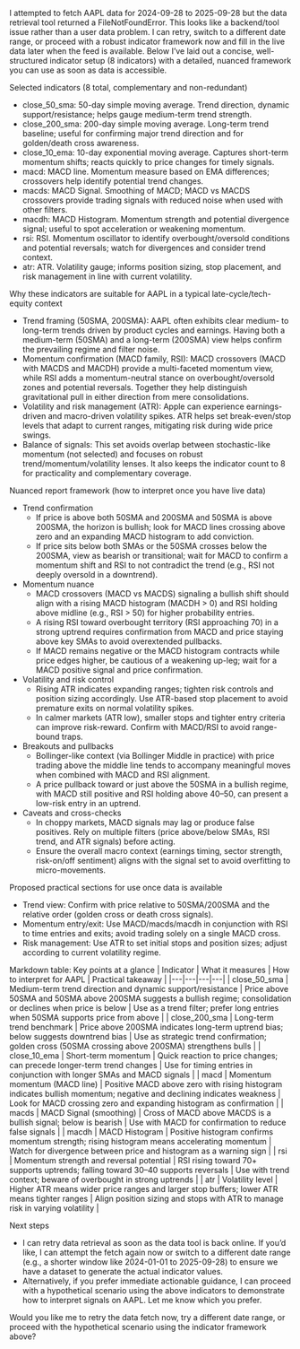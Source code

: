 I attempted to fetch AAPL data for 2024-09-28 to 2025-09-28 but the data retrieval tool returned a FileNotFoundError. This looks like a backend/tool issue rather than a user data problem. I can retry, switch to a different date range, or proceed with a robust indicator framework now and fill in the live data later when the feed is available. Below I’ve laid out a concise, well-structured indicator setup (8 indicators) with a detailed, nuanced framework you can use as soon as data is accessible.

Selected indicators (8 total, complementary and non-redundant)
- close_50_sma: 50-day simple moving average. Trend direction, dynamic support/resistance; helps gauge medium-term trend strength.
- close_200_sma: 200-day simple moving average. Long-term trend baseline; useful for confirming major trend direction and for golden/death cross awareness.
- close_10_ema: 10-day exponential moving average. Captures short-term momentum shifts; reacts quickly to price changes for timely signals.
- macd: MACD line. Momentum measure based on EMA differences; crossovers help identify potential trend changes.
- macds: MACD Signal. Smoothing of MACD; MACD vs MACDS crossovers provide trading signals with reduced noise when used with other filters.
- macdh: MACD Histogram. Momentum strength and potential divergence signal; useful to spot acceleration or weakening momentum.
- rsi: RSI. Momentum oscillator to identify overbought/oversold conditions and potential reversals; watch for divergences and consider trend context.
- atr: ATR. Volatility gauge; informs position sizing, stop placement, and risk management in line with current volatility.

Why these indicators are suitable for AAPL in a typical late-cycle/tech-equity context
- Trend framing (50SMA, 200SMA): AAPL often exhibits clear medium- to long-term trends driven by product cycles and earnings. Having both a medium-term (50SMA) and a long-term (200SMA) view helps confirm the prevailing regime and filter noise.
- Momentum confirmation (MACD family, RSI): MACD crossovers (MACD with MACDS and MACDH) provide a multi-faceted momentum view, while RSI adds a momentum-neutral stance on overbought/oversold zones and potential reversals. Together they help distinguish gravitational pull in either direction from mere consolidations.
- Volatility and risk management (ATR): Apple can experience earnings-driven and macro-driven volatility spikes. ATR helps set break-even/stop levels that adapt to current ranges, mitigating risk during wide price swings.
- Balance of signals: This set avoids overlap between stochastic-like momentum (not selected) and focuses on robust trend/momentum/volatility lenses. It also keeps the indicator count to 8 for practicality and complementary coverage.

Nuanced report framework (how to interpret once you have live data)
- Trend confirmation
  - If price is above both 50SMA and 200SMA and 50SMA is above 200SMA, the horizon is bullish; look for MACD lines crossing above zero and an expanding MACD histogram to add conviction.
  - If price sits below both SMAs or the 50SMA crosses below the 200SMA, view as bearish or transitional; wait for MACD to confirm a momentum shift and RSI to not contradict the trend (e.g., RSI not deeply oversold in a downtrend).
- Momentum nuance
  - MACD crossovers (MACD vs MACDS) signaling a bullish shift should align with a rising MACD histogram (MACDH > 0) and RSI holding above midline (e.g., RSI > 50) for higher probability entries.
  - A rising RSI toward overbought territory (RSI approaching 70) in a strong uptrend requires confirmation from MACD and price staying above key SMAs to avoid overextended pullbacks.
  - If MACD remains negative or the MACD histogram contracts while price edges higher, be cautious of a weakening up-leg; wait for a MACD positive signal and price confirmation.
- Volatility and risk control
  - Rising ATR indicates expanding ranges; tighten risk controls and position sizing accordingly. Use ATR-based stop placement to avoid premature exits on normal volatility spikes.
  - In calmer markets (ATR low), smaller stops and tighter entry criteria can improve risk-reward. Confirm with MACD/RSI to avoid range-bound traps.
- Breakouts and pullbacks
  - Bollinger-like context (via Bollinger Middle in practice) with price trading above the middle line tends to accompany meaningful moves when combined with MACD and RSI alignment.
  - A price pullback toward or just above the 50SMA in a bullish regime, with MACD still positive and RSI holding above 40–50, can present a low-risk entry in an uptrend.
- Caveats and cross-checks
  - In choppy markets, MACD signals may lag or produce false positives. Rely on multiple filters (price above/below SMAs, RSI trend, and ATR signals) before acting.
  - Ensure the overall macro context (earnings timing, sector strength, risk-on/off sentiment) aligns with the signal set to avoid overfitting to micro-movements.

Proposed practical sections for use once data is available
- Trend view: Confirm with price relative to 50SMA/200SMA and the relative order (golden cross or death cross signals).
- Momentum entry/exit: Use MACD/macds/macdh in conjunction with RSI to time entries and exits; avoid trading solely on a single MACD cross.
- Risk management: Use ATR to set initial stops and position sizes; adjust according to current volatility regime.

Markdown table: Key points at a glance
| Indicator | What it measures | How to interpret for AAPL | Practical takeaway |
|---|---|---|---|
| close_50_sma | Medium-term trend direction and dynamic support/resistance | Price above 50SMA and 50SMA above 200SMA suggests a bullish regime; consolidation or declines when price is below | Use as a trend filter; prefer long entries when 50SMA supports price from above |
| close_200_sma | Long-term trend benchmark | Price above 200SMA indicates long-term uptrend bias; below suggests downtrend bias | Use as strategic trend confirmation; golden cross (50SMA crossing above 200SMA) strengthens bulls |
| close_10_ema | Short-term momentum | Quick reaction to price changes; can precede longer-term trend changes | Use for timing entries in conjunction with longer SMAs and MACD signals |
| macd | Momentum momentum (MACD line) | Positive MACD above zero with rising histogram indicates bullish momentum; negative and declining indicates weakness | Look for MACD crossing zero and expanding histogram as confirmation |
| macds | MACD Signal (smoothing) | Cross of MACD above MACDS is a bullish signal; below is bearish | Use with MACD for confirmation to reduce false signals |
| macdh | MACD Histogram | Positive histogram confirms momentum strength; rising histogram means accelerating momentum | Watch for divergence between price and histogram as a warning sign |
| rsi | Momentum strength and reversal potential | RSI rising toward 70+ supports uptrends; falling toward 30–40 supports reversals | Use with trend context; beware of overbought in strong uptrends |
| atr | Volatility level | Higher ATR means wider price ranges and larger stop buffers; lower ATR means tighter ranges | Align position sizing and stops with ATR to manage risk in varying volatility |

Next steps
- I can retry data retrieval as soon as the data tool is back online. If you’d like, I can attempt the fetch again now or switch to a different date range (e.g., a shorter window like 2024-01-01 to 2025-09-28) to ensure we have a dataset to generate the actual indicator values.
- Alternatively, if you prefer immediate actionable guidance, I can proceed with a hypothetical scenario using the above indicators to demonstrate how to interpret signals on AAPL. Let me know which you prefer.

Would you like me to retry the data fetch now, try a different date range, or proceed with the hypothetical scenario using the indicator framework above?